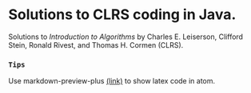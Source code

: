 # Solutions to CLRS coding in Java.
Solutions to *Introduction to Algorithms* by Charles E. Leiserson, Clifford Stein, Ronald Rivest, and Thomas H. Cormen (CLRS).

### `Tips`
Use markdown-preview-plus [(link)](https://atom.io/packages/markdown-preview-plus) to show latex code in atom.
